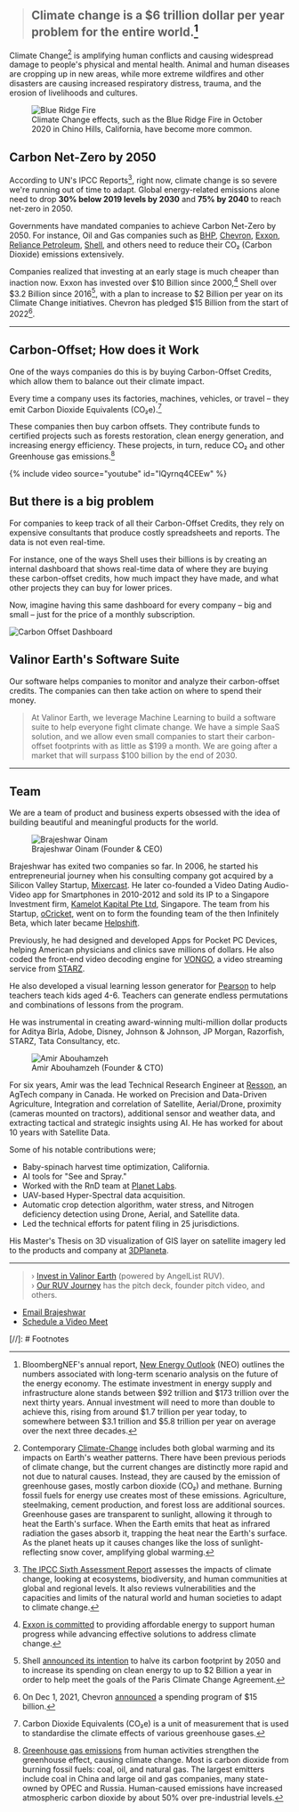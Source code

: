 > ## Climate change is a $6 trillion dollar per year problem for the entire world.[^6tUSD]

Climate Change[^climate-change] is amplifying human conflicts and causing widespread damage to people's physical and mental health. Animal and human diseases are cropping up in new areas, while more extreme wildfires and other disasters are causing increased respiratory distress, trauma, and the erosion of livelihoods and cultures.

<figure class="content-large">
  <img src="/assets/img/blue-ridge-fire.jpg" alt="Blue Ridge Fire" loading="lazy">
  <figcaption>
    Climate Change effects, such as the Blue Ridge Fire in October 2020 in Chino Hills, California, have become more common.
  </figcaption>
</figure>

## Carbon Net-Zero by 2050

According to UN's IPCC Reports[^IPCC6AR], right now, climate change is so severe we're running out of time to adapt. Global energy-related emissions alone need to drop __30% below 2019 levels by 2030__ and __75% by 2040__ to reach net-zero in 2050.

Governments have mandated companies to achieve Carbon Net-Zero by 2050. For instance, Oil and Gas companies such as
[BHP](https://en.wikipedia.org/wiki/BHP),
[Chevron](https://en.wikipedia.org/wiki/Chevron_Corporation),
[Exxon](https://en.wikipedia.org/wiki/Exxon),
[Reliance Petroleum](https://en.wikipedia.org/wiki/Reliance_Petroleum),
[Shell](https://en.wikipedia.org/wiki/Shell_plc),
and others need to reduce their CO₂ (Carbon Dioxide) emissions extensively.

Companies realized that investing at an early stage is much cheaper than inaction now.
Exxon has invested over $10 Billion since 2000,[^ExxonCCBudget] 
Shell over $3.2 Billion since 2016[^ShellCCBUdget], with a plan to increase to $2 Billion per year on its Climate Change initiatives.
Chevron has pledged $15 Billion from the start of 2022[^ChevronCCBudget].

---

## Carbon-Offset; How does it Work

One of the ways companies do this is by buying Carbon-Offset Credits, which allow them to balance out their climate impact. 

Every time a company uses its factories, machines, vehicles, or travel – they emit Carbon Dioxide Equivalents (CO₂e).[^CO2e]

These companies then buy carbon offsets. They contribute funds to certified projects such as forests restoration, clean energy generation, and increasing energy efficiency. These projects, in turn, reduce CO₂ and other Greenhouse gas emissions.[^GreenhouseGas]

{% include video source="youtube" id="lQyrnq4CEEw" %}

## But there is a big problem

For companies to keep track of all their Carbon-Offset Credits, they rely on expensive consultants that produce costly spreadsheets and reports. The data is not even real-time. 

For instance, one of the ways Shell uses their billions is by creating an internal dashboard that shows real-time data of where they are buying these carbon-offset credits, how much impact they have made, and what other projects they can buy for lower prices.

Now, imagine having this same dashboard for every company – big and small – just for the price of a monthly subscription.

<img class="content-large" src="/assets/img/dashboard-demo.png" alt="Carbon Offset Dashboard" loading="lazy">

## Valinor Earth's Software Suite

Our software helps companies to monitor and analyze their carbon-offset credits. The companies can then take action on where to spend their money.

> At Valinor Earth, we leverage Machine Learning to build a software suite to help everyone fight climate change. We have a simple SaaS solution, and we allow even small companies to start their carbon-offset footprints with as little as $199 a month. We are going after a market that will surpass $100 billion by the end of 2030.

---

## Team

We are a team of product and business experts obsessed with the idea of building beautiful and meaningful products for the world.

<figure>
  <img src="/assets/img/brajeshwar.jpg" alt="Brajeshwar Oinam" loading="lazy">
  <figcaption>
    Brajeshwar Oinam (Founder & CEO)
  </figcaption>
</figure>

Brajeshwar has exited two companies so far. In 2006, he started his entrepreneurial journey when his consulting company got acquired by a Silicon Valley Startup, [Mixercast](https://www.crunchbase.com/organization/mixercast). He later co-founded a Video Dating Audio-Video app for Smartphones in 2010-2012 and sold its IP to a Singapore Investment firm, [Kamelot Kapital Pte Ltd](http://kamelotkapital.com), Singapore. The team from his Startup, [oCricket](https://ocricket.com), went on to form the founding team of the then Infinitely Beta, which later became [Helpshift](https://www.helpshift.com).

Previously, he had designed and developed Apps for Pocket PC Devices, helping American physicians and clinics save millions of dollars. He also coded the front-end video decoding engine for [VONGO](https://en.wikipedia.org/wiki/Vongo_(video_on_demand_service)), a video streaming service from [STARZ](https://en.wikipedia.org/wiki/Starz).

He also developed a visual learning lesson generator for [Pearson](https://en.wikipedia.org/wiki/Pearson_plc) to help teachers teach kids aged 4-6. Teachers can generate endless permutations and combinations of lessons from the program.

He was instrumental in creating award-winning multi-million dollar products for Aditya Birla, Adobe, Disney, Johnson & Johnson, JP Morgan, Razorfish, STARZ, Tata Consultancy, etc.

<figure>
  <img src="/assets/img/amir.jpg" alt="Amir Abouhamzeh" loading="lazy">
  <figcaption>
    Amir Abouhamzeh (Founder & CTO)
  </figcaption>
</figure>

For six years, Amir was the lead Technical Research Engineer at [Resson](https://resson.com), an AgTech company in Canada. He worked on Precision and Data-Driven Agriculture, Integration and correlation of Satellite, Aerial/Drone, proximity (cameras mounted on tractors), additional sensor and weather data, and extracting tactical and strategic insights using AI. He has worked for about 10 years with Satellite Data.

Some of his notable contributions were;

- Baby-spinach harvest time optimization, California.
- AI tools for "See and Spray."
- Worked with the RnD team at [Planet Labs](https://www.planet.com).
- UAV-based Hyper-Spectral data acquisition.
- Automatic crop detection algorithm, water stress, and Nitrogen deficiency detection using Drone, Aerial, and Satellite data.
- Led the technical efforts for patent filing in 25 jurisdictions.

His Master's Thesis on 3D visualization of GIS layer on satellite imagery led to the products and company at [3DPlaneta](https://www.3dplaneta.com).

---

> › [Invest in Valinor Earth](https://angel.co/i/jCxyQ) (powered by AngelList RUV).\
> › [Our RUV Journey](https://valinorearth.journey.io/p/ruv) has the pitch deck, founder pitch video, and others.

- [Email Brajeshwar](mailto:brajeshwar@valinor.earth)
- [Schedule a Video Meet](https://calendly.com/brajeshwar/investor)

[//]: # Footnotes

[^6tUSD]: BloombergNEF's annual report, [New Energy Outlook](https://about.bnef.com/new-energy-outlook/) (NEO) outlines the numbers associated with long-term scenario analysis on the future of the energy economy. The estimate investment in energy supply and infrastructure alone stands between $92 trillion and $173 trillion over the next thirty years. Annual investment will need to more than double to achieve this, rising from around $1.7 trillion per year today, to somewhere between $3.1 trillion and $5.8 trillion per year on average over the next three decades.

[^climate-change]: Contemporary [Climate-Change](https://en.wikipedia.org/wiki/Climate_change) includes both global warming and its impacts on Earth's weather patterns. There have been previous periods of climate change, but the current changes are distinctly more rapid and not due to natural causes. Instead, they are caused by the emission of greenhouse gases, mostly carbon dioxide (CO₂) and methane. Burning fossil fuels for energy use creates most of these emissions. Agriculture, steelmaking, cement production, and forest loss are additional sources. Greenhouse gases are transparent to sunlight, allowing it through to heat the Earth's surface. When the Earth emits that heat as infrared radiation the gases absorb it, trapping the heat near the Earth's surface. As the planet heats up it causes changes like the loss of sunlight-reflecting snow cover, amplifying global warming.

[^IPCC6AR]: [The IPCC Sixth Assessment Report](https://www.ipcc.ch/report/ar6/wg2/) assesses the impacts of climate change, looking at ecosystems, biodiversity, and human communities at global and regional levels. It also reviews vulnerabilities and the capacities and limits of the natural world and human societies to adapt to climate change.

[^shellcourt]: On May 26, 2021, a district court in [The Hague](https://en.wikipedia.org/wiki/The_Hague) ruled that [Shell must dramatically reduce](https://edition.cnn.com/2021/05/26/business/shell-court-case-climate-change/index.html) its carbon emissions in a landmark climate decision that could have far reaching consequences for oil companies.

[^ExxonCCBudget]: [Exxon is committed](https://corporate.exxonmobil.com/Sustainability/Environmental-protection/Climate-change) to providing affordable energy to support human progress while advancing effective solutions to address climate change.

[^ChevronCCBudget]: On Dec 1, 2021, Chevron [announced](https://www.chevron.com/stories/chevron-announces-capital-and-exploratory-budget-for-2022) a spending program of $15 billion.

[^ShellCCBUdget]: Shell [announced its intention](https://unfccc.int/news/shell-vows-to-halve-carbon-footprint-by-2050-to-achieve-paris-goals) to halve its carbon footprint by 2050 and to increase its spending on clean energy to up to $2 Billion a year in order to help meet the goals of the Paris Climate Change Agreement.

[^CO2e]: Carbon Dioxide Equivalents (CO₂e) is a unit of measurement that is used to standardise the climate effects of various greenhouse gases.

[^GreenhouseGas]: [Greenhouse gas emissions](https://en.wikipedia.org/wiki/Greenhouse_gas_emissions) from human activities strengthen the greenhouse effect, causing climate change. Most is carbon dioxide from burning fossil fuels: coal, oil, and natural gas. The largest emitters include coal in China and large oil and gas companies, many state-owned by OPEC and Russia. Human-caused emissions have increased atmospheric carbon dioxide by about 50% over pre-industrial levels.
